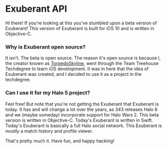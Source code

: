 # Exuberant API

Hi there! If you're looking at this you've stumbled upon a beta version of Exuberant! This version of Exuberant is built for iOS 10 and is written in Objective-C.

### Why is Exuberant open source?

It isn't. The beta is open source. The reason it's open source is because I, the creator known as [TorpedoSkyline](https://twitter.com/torpedoskyline), went through the Team Treehouse Techdegree to learn iOS development. It was in here that the idea of Exuberant was created, and I decided to use it as a project in the techdegree.

### Can I use it for my Halo 5 project?

Feel free! But note that you're not getting the Exuberant that Exuberant is today. It has and will change a lot over the years, as 343 releases Halo 6 and we (maybe someday) incorporate support for Halo Wars 2. This beta version is written in Objective-C. Today's Exuberant is written in Swift. Today's Exuberant is basically a full Halo social network. This Exuberant is mostly a match history and profile viewer. 

That's pretty much it. Have fun, and happy hacking!